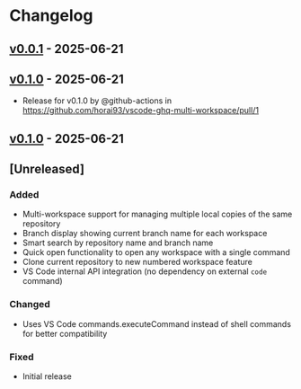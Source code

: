 # Changelog

## [v0.0.1](https://github.com/horai93/vscode-ghq-multi-workspace/commits/v0.0.1) - 2025-06-21

## [v0.1.0](https://github.com/horai93/vscode-ghq-multi-workspace/commits/v0.1.0) - 2025-06-21
- Release for v0.1.0 by @github-actions in https://github.com/horai93/vscode-ghq-multi-workspace/pull/1

## [v0.1.0](https://github.com/horai93/vscode-ghq-multi-workspace/commits/v0.1.0) - 2025-06-21

## [Unreleased]

### Added
- Multi-workspace support for managing multiple local copies of the same repository
- Branch display showing current branch name for each workspace
- Smart search by repository name and branch name
- Quick open functionality to open any workspace with a single command
- Clone current repository to new numbered workspace feature
- VS Code internal API integration (no dependency on external `code` command)

### Changed
- Uses VS Code commands.executeCommand instead of shell commands for better compatibility

### Fixed
- Initial release
